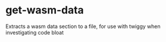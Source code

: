# get-wasm-data
Extracts a wasm data section to a file, for use with twiggy when investigating code bloat
